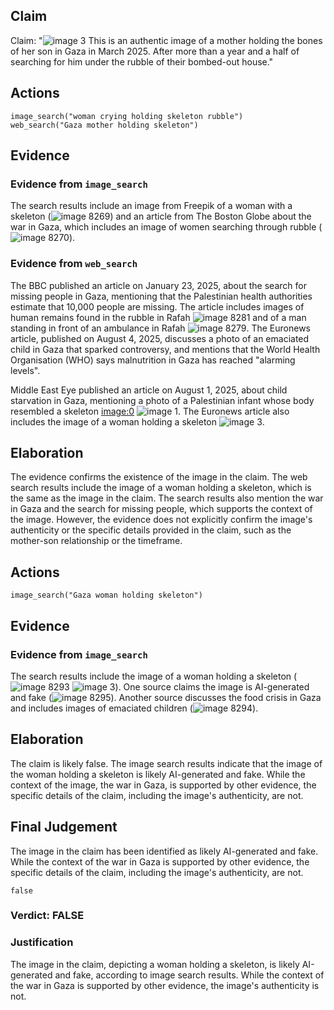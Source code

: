 ## Claim
Claim: "![image 3](media/2.jpg) This is an authentic image of a mother holding the bones of her son in Gaza in March 2025. After more than a year and a half of searching for him under the rubble of their bombed-out house."

## Actions
```
image_search("woman crying holding skeleton rubble")
web_search("Gaza mother holding skeleton")
```

## Evidence
### Evidence from `image_search`
The search results include an image from Freepik of a woman with a skeleton (![image 8269](media/2025-08-29_23-45-1756511149-152966.jpg)) and an article from The Boston Globe about the war in Gaza, which includes an image of women searching through rubble (![image 8270](media/2025-08-29_23-45-1756511154-501760.jpg)).


### Evidence from `web_search`
The BBC published an article on January 23, 2025, about the search for missing people in Gaza, mentioning that the Palestinian health authorities estimate that 10,000 people are missing. The article includes images of human remains found in the rubble in Rafah ![image 8281](media/2025-08-29_23-46-1756511166-123245.jpg) and of a man standing in front of an ambulance in Rafah ![image 8279](media/2025-08-29_23-46-1756511165-345250.jpg). The Euronews article, published on August 4, 2025, discusses a photo of an emaciated child in Gaza that sparked controversy, and mentions that the World Health Organisation (WHO) says malnutrition in Gaza has reached "alarming levels".

Middle East Eye published an article on August 1, 2025, about child starvation in Gaza, mentioning a photo of a Palestinian infant whose body resembled a skeleton <image:0> ![image 1](media/0.jpg). The Euronews article also includes the image of a woman holding a skeleton ![image 3](media/2.jpg).


## Elaboration
The evidence confirms the existence of the image in the claim. The web search results include the image of a woman holding a skeleton, which is the same as the image in the claim. The search results also mention the war in Gaza and the search for missing people, which supports the context of the image. However, the evidence does not explicitly confirm the image's authenticity or the specific details provided in the claim, such as the mother-son relationship or the timeframe.


## Actions
```
image_search("Gaza woman holding skeleton")
```

## Evidence
### Evidence from `image_search`
The search results include the image of a woman holding a skeleton (![image 8293](media/2025-08-29_23-46-1756511200-156447.jpg) ![image 3](media/2.jpg)). One source claims the image is AI-generated and fake (![image 8295](media/2025-08-29_23-46-1756511200-545925.jpg)). Another source discusses the food crisis in Gaza and includes images of emaciated children (![image 8294](media/2025-08-29_23-46-1756511200-364989.jpg)).


## Elaboration
The claim is likely false. The image search results indicate that the image of the woman holding a skeleton is likely AI-generated and fake. While the context of the image, the war in Gaza, is supported by other evidence, the specific details of the claim, including the image's authenticity, are not.


## Final Judgement
The image in the claim has been identified as likely AI-generated and fake. While the context of the war in Gaza is supported by other evidence, the specific details of the claim, including the image's authenticity, are not.

`false`


### Verdict: FALSE

### Justification
The image in the claim, depicting a woman holding a skeleton, is likely AI-generated and fake, according to image search results. While the context of the war in Gaza is supported by other evidence, the image's authenticity is not.
